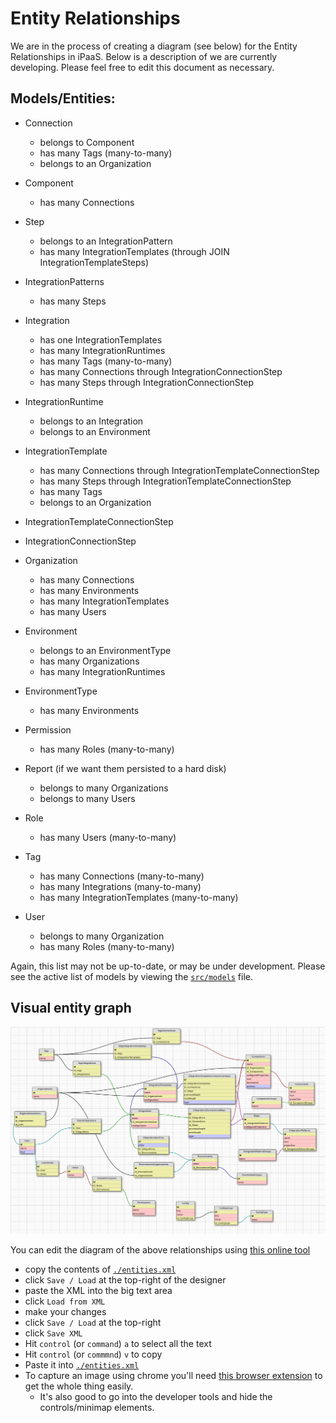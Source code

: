 # Entity Relationships
We are in the process of creating a diagram (see below) for the Entity Relationships in iPaaS. Below is a description of we are currently developing. Please feel free to edit this document as necessary.

## Models/Entities:

- Connection
    - belongs to Component
    - has many Tags (many-to-many)
    - belongs to an Organization

- Component
    - has many Connections

- Step
  - belongs to an IntegrationPattern
  - has many IntegrationTemplates (through JOIN IntegrationTemplateSteps)

- IntegrationPatterns
  - has many Steps

- Integration
    - has one IntegrationTemplates 
    - has many IntegrationRuntimes
    - has many Tags (many-to-many)
    - has many Connections through IntegrationConnectionStep
    - has many Steps through IntegrationConnectionStep

- IntegrationRuntime
    - belongs to an Integration
    - belongs to an Environment

- IntegrationTemplate
    - has many Connections through IntegrationTemplateConnectionStep
    - has many Steps through IntegrationTemplateConnectionStep
    - has many Tags
    - belongs to an Organization

- IntegrationTemplateConnectionStep

- IntegrationConnectionStep

- Organization
    - has many Connections
    - has many Environments
    - has many IntegrationTemplates
    - has many Users

- Environment
    - belongs to an EnvironmentType
    - has many Organizations
    - has many IntegrationRuntimes

- EnvironmentType
    - has many Environments

- Permission
  - has many Roles (many-to-many)

- Report (if we want them persisted to a hard disk)
	- belongs to many Organizations
  - belongs to many Users

- Role
  - has many Users (many-to-many)

- Tag
  - has many Connections (many-to-many)
  - has many Integrations (many-to-many)
  - has many IntegrationTemplates (many-to-many)

- User
  - belongs to many Organization
  - has many Roles (many-to-many)


Again, this list may not be up-to-date, or may be under development. Please see the active list of models by viewing the [`src/models`](../src/models/index.js) file.

## Visual entity graph

![Visual entity graph picture](./entities.png)

You can edit the diagram of the above relationships using [this online tool](http://ondras.zarovi.cz/sql/demo/?keyword=default)
- copy the contents of [`./entities.xml`](./entities.xml)
- click `Save / Load` at the top-right of the designer
- paste the XML into the big text area 
- click `Load from XML`
- make your changes
- click `Save / Load` at the top-right
- click `Save XML`
- Hit `control` (or `command`) `a` to select all the text
- Hit `control` (or `commmnd`) `v` to copy
- Paste it into [`./entities.xml`](./entities.xml)
- To capture an image using chrome you'll need [this browser extension](https://chrome.google.com/webstore/detail/full-page-screen-capture/fdpohaocaechififmbbbbbknoalclacl) to get the whole thing easily.
  - It's also good to go into the developer tools and hide the controls/minimap elements.
